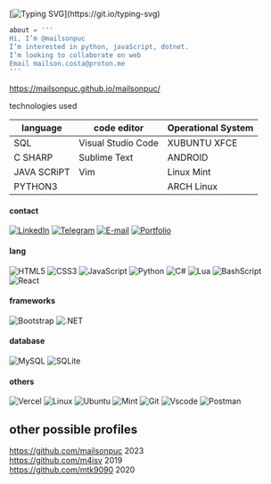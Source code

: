 
[![Typing SVG](https://readme-typing-svg.demolab.com?font=Fira+Code&pause=1000&color=711CB9&width=435&lines=Welcome%2C+I+am+mailsonpuc.)](https://git.io/typing-svg)




```python
about = '''
Hi, I’m @mailsonpuc
I’m interested in python, javaScript, dotnet.
I’m looking to collaborate on web
Email mailson.costa@proton.me
'''
```

https://mailsonpuc.github.io/mailsonpuc/

technologies used

| language   | code editor       | Operational System|
|         ---|---                | ---               |
| SQL        | Visual Studio Code| XUBUNTU XFCE      |
| C SHARP    | Sublime Text      | ANDROID           |
| JAVA SCRiPT| Vim               | Linux Mint        |
| PYTHON3    |                   | ARCH Linux        |

<!---
![Top Langs](https://github-readme-stats-git-masterrstaa-rickstaa.vercel.app/api/top-langs/?username=mailsonpuc&bg_color=000&border_color=30A3DC&title_color=E94D5F&text_color=FFF)
--->
#### contact
[![LinkedIn](https://img.shields.io/badge/LinkedIn-0077B5?style=for-the-badge&logo=linkedin&logoColor=white)](https://www.linkedin.com/in/mailsonssv/)
[![Telegram](https://img.shields.io/badge/Telegram-000?style=for-the-badge&logo=telegram&logoColor=2CA5E0)](https://t.me/mailsonssv)
[![E-mail](https://img.shields.io/badge/-Email-000?style=for-the-badge&logo=microsoft-outlook&logoColor=007BFF)](mailto:mailson.costa@proton.me)
[![Portfolio](https://img.shields.io/badge/Portfolio-FF5722?style=for-the-badge&logo=todoist&logoColor=white)](https://mailsonpuc.github.io/mailsonpuc/)

#### lang
![HTML5](https://img.shields.io/badge/HTML5-E34F26?style=for-the-badge&logo=html5&logoColor=white)
![CSS3](https://img.shields.io/badge/CSS3-1572B6?style=for-the-badge&logo=css3&logoColor=white)
![JavaScript](https://img.shields.io/badge/JavaScript-F7DF1E?style=for-the-badge&logo=javascript&logoColor=black)
![Python](https://img.shields.io/badge/python-3670A0?style=for-the-badge&logo=python&logoColor=ffdd54)
![C#](https://img.shields.io/badge/C%23-239120?style=for-the-badge&logo=c-sharp&logoColor=white)
![Lua](https://img.shields.io/badge/Lua-2C2D72?style=for-the-badge&logo=lua&logoColor=white)
![BashScript](https://img.shields.io/badge/bash%20script-0101?style=flat&logo=gnubash&logoColor=%23FFFFFF&labelColor=%23000000)
![React](https://img.shields.io/badge/React-20232A?style=for-the-badge&logo=react&logoColor=61DAFB)

#### frameworks
![Bootstrap](https://img.shields.io/badge/-boostrap-0D1117?style=for-the-badge&logo=bootstrap&labelColor=0D1117)
![.NET](https://img.shields.io/badge/.NET-5C2D91?style=for-the-badge&logo=.net&logoColor=white)

#### database
![MySQL](https://img.shields.io/badge/MySQL-00000F?style=for-the-badge&logo=mysql&logoColor=white)
![SQLite](https://img.shields.io/badge/SQLite-000?style=for-the-badge&logo=sqlite&logoColor=07405E)

#### others
![Vercel](https://img.shields.io/badge/vercel-%23000000.svg?style=for-the-badge&logo=vercel&logoColor=white)
![Linux](https://img.shields.io/badge/Linux-000?style=for-the-badge&logo=linux&logoColor=FCC624)
![Ubuntu](https://img.shields.io/badge/Ubuntu-35495E?style=for-the-badge&logo=ubuntu&logoColor=2CA5E0)
![Mint](https://img.shields.io/badge/Linux%20Mint-87CF3E?style=for-the-badge&logo=Linux%20Mint&logoColor=white)
![Git](https://img.shields.io/badge/GIT-E44C30?style=for-the-badge&logo=git&logoColor=white)
![Vscode](https://img.shields.io/badge/Vscode-007ACC?style=for-the-badge&logo=visual-studio-code&logoColor=white)
![Postman](https://img.shields.io/badge/Postman-FF6C37.svg?style=for-the-badge&logo=Postman&logoColor=white)


## other possible profiles
https://github.com/mailsonpuc 2023<br>
https://github.com/m4isv 2019<br>
https://github.com/mtk9090 2020<br>

<!---
mailsonpuc/mailsonpuc is a ✨ special ✨ repository because its `README.md` (this file) appears on your GitHub profile.
You can click the Preview link to take a look at your changes.
--->
